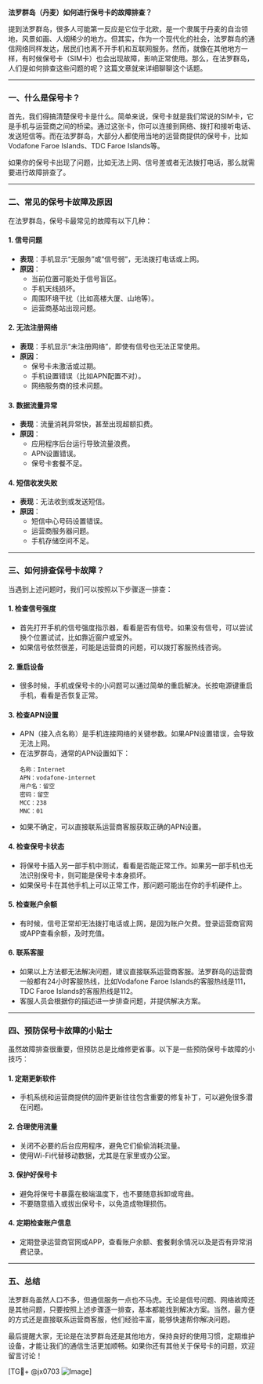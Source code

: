 **法罗群岛（丹麦）如何进行保号卡的故障排查？**

提到法罗群岛，很多人可能第一反应是它位于北欧，是一个隶属于丹麦的自治领地，风景如画、人烟稀少的地方。但其实，作为一个现代化的社会，法罗群岛的通信网络同样发达，居民们也离不开手机和互联网服务。然而，就像在其他地方一样，有时候保号卡（SIM卡）也会出现故障，影响正常使用。那么，在法罗群岛，人们是如何排查这些问题的呢？这篇文章就来详细聊聊这个话题。

---

### **一、什么是保号卡？**

首先，我们得搞清楚保号卡是什么。简单来说，保号卡就是我们常说的SIM卡，它是手机与运营商之间的桥梁。通过这张卡，你可以连接到网络、拨打和接听电话、发送短信等。而在法罗群岛，大部分人都使用当地的运营商提供的保号卡，比如Vodafone Faroe Islands、TDC Faroe Islands等。

如果你的保号卡出现了问题，比如无法上网、信号差或者无法拨打电话，那么就需要进行故障排查了。

---

### **二、常见的保号卡故障及原因**

在法罗群岛，保号卡最常见的故障有以下几种：

#### 1. **信号问题**
   - **表现**：手机显示“无服务”或“信号弱”，无法拨打电话或上网。
   - **原因**：
     - 当前位置可能处于信号盲区。
     - 手机天线损坏。
     - 周围环境干扰（比如高楼大厦、山地等）。
     - 运营商基站出现问题。

#### 2. **无法注册网络**
   - **表现**：手机显示“未注册网络”，即使有信号也无法正常使用。
   - **原因**：
     - 保号卡未激活或过期。
     - 手机设置错误（比如APN配置不对）。
     - 网络服务商的技术问题。

#### 3. **数据流量异常**
   - **表现**：流量消耗异常快，甚至出现超额扣费。
   - **原因**：
     - 应用程序后台运行导致流量浪费。
     - APN设置错误。
     - 保号卡套餐不足。

#### 4. **短信收发失败**
   - **表现**：无法收到或发送短信。
   - **原因**：
     - 短信中心号码设置错误。
     - 运营商服务器问题。
     - 手机存储空间不足。

---

### **三、如何排查保号卡故障？**

当遇到上述问题时，我们可以按照以下步骤逐一排查：

#### 1. **检查信号强度**
   - 首先打开手机的信号强度指示器，看看是否有信号。如果没有信号，可以尝试换个位置试试，比如靠近窗户或室外。
   - 如果信号依然很差，可能是运营商的问题，可以拨打客服热线咨询。

#### 2. **重启设备**
   - 很多时候，手机或保号卡的小问题可以通过简单的重启解决。长按电源键重启手机，看看是否恢复正常。

#### 3. **检查APN设置**
   - APN（接入点名称）是手机连接网络的关键参数。如果APN设置错误，会导致无法上网。
   - 在法罗群岛，通常的APN设置如下：
     ```
     名称：Internet
     APN：vodafone-internet
     用户名：留空
     密码：留空
     MCC：238
     MNC：01
     ```
   - 如果不确定，可以直接联系运营商客服获取正确的APN设置。

#### 4. **检查保号卡状态**
   - 将保号卡插入另一部手机中测试，看看是否能正常工作。如果另一部手机也无法识别保号卡，则可能是保号卡本身损坏。
   - 如果保号卡在其他手机上可以正常工作，那问题可能出在你的手机硬件上。

#### 5. **检查账户余额**
   - 有时候，信号正常却无法拨打电话或上网，是因为账户欠费。登录运营商官网或APP查看余额，及时充值。

#### 6. **联系客服**
   - 如果以上方法都无法解决问题，建议直接联系运营商客服。法罗群岛的运营商一般都有24小时客服热线，比如Vodafone Faroe Islands的客服热线是111，TDC Faroe Islands的客服热线是112。
   - 客服人员会根据你的描述进一步排查问题，并提供解决方案。

---

### **四、预防保号卡故障的小贴士**

虽然故障排查很重要，但预防总是比维修更省事。以下是一些预防保号卡故障的小技巧：

#### 1. **定期更新软件**
   - 手机系统和运营商提供的固件更新往往包含重要的修复补丁，可以避免很多潜在问题。

#### 2. **合理使用流量**
   - 关闭不必要的后台应用程序，避免它们偷偷消耗流量。
   - 使用Wi-Fi代替移动数据，尤其是在家里或办公室。

#### 3. **保护好保号卡**
   - 避免将保号卡暴露在极端温度下，也不要随意拆卸或弯曲。
   - 不要随意插入或拔出保号卡，以免造成物理损伤。

#### 4. **定期检查账户信息**
   - 定期登录运营商官网或APP，查看账户余额、套餐剩余情况以及是否有异常消费记录。

---

### **五、总结**

法罗群岛虽然人口不多，但通信服务一点也不马虎。无论是信号问题、网络故障还是其他问题，只要按照上述步骤逐一排查，基本都能找到解决方案。当然，最方便的方式还是直接联系运营商客服，他们经验丰富，能够快速帮你解决问题。

最后提醒大家，无论是在法罗群岛还是其他地方，保持良好的使用习惯，定期维护设备，才能让我们的通信生活更加顺畅。如果你还有其他关于保号卡的问题，欢迎留言讨论！

[TG💪+ @jx0703 ![Image](https://github.com/user-attachments/assets/dbca1d08-cadb-493c-b0ec-ad6f7a83f270)]